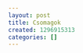 ```yaml
---
layout: post
title: Csomagok
created: 1296915313
categories: []
---
```

<p><img src="http://www.goldszsz.com/sites/goldszsz.com/files/Pricing table gold2.jpg" alt="" /></p>

